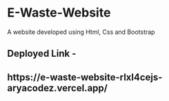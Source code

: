 # E-Waste-Website
A website developed using Html, Css and Bootstrap
<h2>Deployed Link - <h2>https://e-waste-website-rlxl4cejs-aryacodez.vercel.app/
